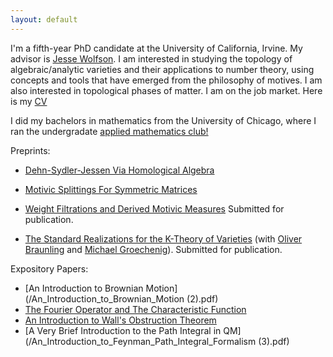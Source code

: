 ```yaml
---
layout: default
---
```



I'm a fifth-year PhD candidate at the University of California, Irvine. My advisor is [Jesse Wolfson](https://jpwolfson.com/). I am interested in studying the topology of algebraic/analytic varieties and their applications to number theory, using concepts and tools that have emerged from the philosophy of motives. I am also interested in topological phases of matter.  I am on the job market. Here is my [CV](\CV(12).pdf)

I did my bachelors in mathematics from the University of Chicago, where I ran the undergradate [applied mathematics club!](https://ucamc.github.io/)

Preprints:

- [Dehn-Sydler-Jessen Via Homological Algebra](/DehnSydlerJessen1015.pdf)

- [Motivic Splittings For Symmetric Matrices](https://arxiv.org/abs/2410.09026)
  
- [Weight Filtrations and Derived Motivic Measures](https://arxiv.org/abs/2401.06879) Submitted for publication.
  
- [The Standard Realizations for the K-Theory of Varieties](https://arxiv.org/abs/2107.01168) (with [Oliver Braunling](https://www.braunling.org/) and [Michael Groechenig](http://individual.utoronto.ca/groechenig/)). Submitted for publication.



Expository Papers:

- [An Introduction to Brownian Motion](/An_Introduction_to_Brownian_Motion (2).pdf)
- [The Fourier Operator and The Characteristic Function](/Bootcamp_Probability_Lecture.pdf)
- [An Introduction to Wall's Obstruction Theorem](/Wall_s_Obstruction_Theorem.pdf)
- [A Very Brief Introduction to the Path Integral in QM](/An_Introduction_to_Feynman_Path_Integral_Formalism (3).pdf)
